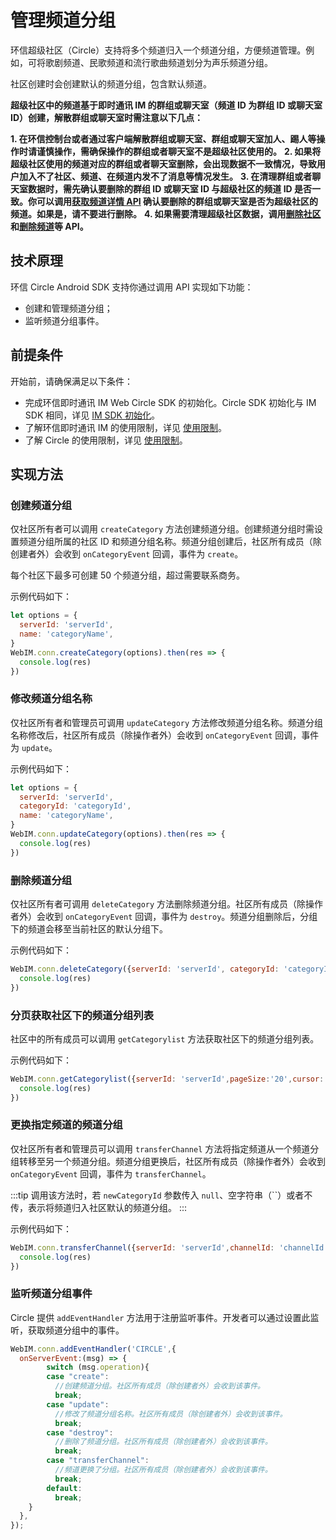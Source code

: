 # 管理频道分组

<Toc />

环信超级社区（Circle）支持将多个频道归入一个频道分组，方便频道管理。例如，可将歌剧频道、民歌频道和流行歌曲频道划分为声乐频道分组。

社区创建时会创建默认的频道分组，包含默认频道。

**超级社区中的频道基于即时通讯 IM 的群组或聊天室（频道 ID 为群组 ID 或聊天室 ID）创建，解散群组或聊天室时需注意以下几点：**

**1. 在环信控制台或者通过客户端解散群组或聊天室、群组或聊天室加人、踢人等操作时请谨慎操作，需确保操作的群组或者聊天室不是超级社区使用的。**
**2. 如果将超级社区使用的频道对应的群组或者聊天室删除，会出现数据不一致情况，导致用户加入不了社区、频道、在频道内发不了消息等情况发生。**
**3. 在清理群组或者聊天室数据时，需先确认要删除的群组 ID 或聊天室 ID 与超级社区的频道 ID 是否一致。你可以调用[获取频道详情 API](channel_mgmt_web.html#获取频道详情) 确认要删除的群组或聊天室是否为超级社区的频道。如果是，请不要进行删除。**
**4. 如果需要清理超级社区数据，调用[删除社区](server_mgmt_web.html#解散社区)和[删除频道](channel_mgmt_web.html#解散频道)等 API。**

## 技术原理

环信 Circle Android SDK 支持你通过调用 API 实现如下功能：

- 创建和管理频道分组；
- 监听频道分组事件。

## 前提条件

开始前，请确保满足以下条件：

- 完成环信即时通讯 IM Web Circle SDK 的初始化。Circle SDK 初始化与 IM SDK 相同，详见 [IM SDK 初始化](/document/web/initialization.html)。
- 了解环信即时通讯 IM 的使用限制，详见 [使用限制](/product/limitation.html)。
- 了解 Circle 的使用限制，详见 [使用限制](circle_overview.html#限制条件)。

## 实现方法

### 创建频道分组

仅社区所有者可以调用 `createCategory` 方法创建频道分组。创建频道分组时需设置频道分组所属的社区 ID 和频道分组名称。频道分组创建后，社区所有成员（除创建者外）会收到 `onCategoryEvent` 回调，事件为 `create`。

每个社区下最多可创建 50 个频道分组，超过需要联系商务。

示例代码如下：

```javascript
let options = {
  serverId: 'serverId',
  name: 'categoryName',
}
WebIM.conn.createCategory(options).then(res => {
  console.log(res)
})
```

### 修改频道分组名称

仅社区所有者和管理员可调用 `updateCategory` 方法修改频道分组名称。频道分组名称修改后，社区所有成员（除操作者外）会收到 `onCategoryEvent` 回调，事件为 `update`。

示例代码如下：

```javascript
let options = {
  serverId: 'serverId',
  categoryId: 'categoryId',
  name: 'categoryName',
}
WebIM.conn.updateCategory(options).then(res => {
  console.log(res)
})
```

### 删除频道分组

仅社区所有者可调用 `deleteCategory` 方法删除频道分组。社区所有成员（除操作者外）会收到 `onCategoryEvent` 回调，事件为 `destroy`。频道分组删除后，分组下的频道会移至当前社区的默认分组下。

示例代码如下：

```javascript
WebIM.conn.deleteCategory({serverId: 'serverId', categoryId: 'categoryId',}).then(res => {
  console.log(res)
})
```

### 分页获取社区下的频道分组列表

社区中的所有成员可以调用 `getCategorylist` 方法获取社区下的频道分组列表。

示例代码如下：

```javascript
WebIM.conn.getCategorylist({serverId: 'serverId',pageSize:'20',cursor:''}).then(res => {
  console.log(res)
})
```

### 更换指定频道的频道分组

仅社区所有者和管理员可以调用 `transferChannel` 方法将指定频道从一个频道分组转移至另一个频道分组。频道分组更换后，社区所有成员（除操作者外）会收到 `onCategoryEvent` 回调，事件为 `transferChannel`。

:::tip
调用该方法时，若 `newCategoryId` 参数传入 `null`、空字符串（``）或者不传，表示将频道归入社区默认的频道分组。
:::

示例代码如下：

```javascript
WebIM.conn.transferChannel({serverId: 'serverId',channelId: 'channelId',newCategoryId:'newCategoryId'}).then(res => {
  console.log(res)
})
```

### 监听频道分组事件

Circle 提供 `addEventHandler` 方法用于注册监听事件。开发者可以通过设置此监听，获取频道分组中的事件。

```javascript
WebIM.conn.addEventHandler('CIRCLE',{
  onServerEvent:(msg) => {
		switch (msg.operation){
        case "create":
          //创建频道分组。社区所有成员（除创建者外）会收到该事件。
          break;
        case "update":
          //修改了频道分组名称。社区所有成员（除创建者外）会收到该事件。
          break;
        case "destroy":
          //删除了频道分组。社区所有成员（除创建者外）会收到该事件。
          break;
        case "transferChannel":
          //频道更换了分组。社区所有成员（除创建者外）会收到该事件。
          break;
        default:
          break;
    }
  },
});
```